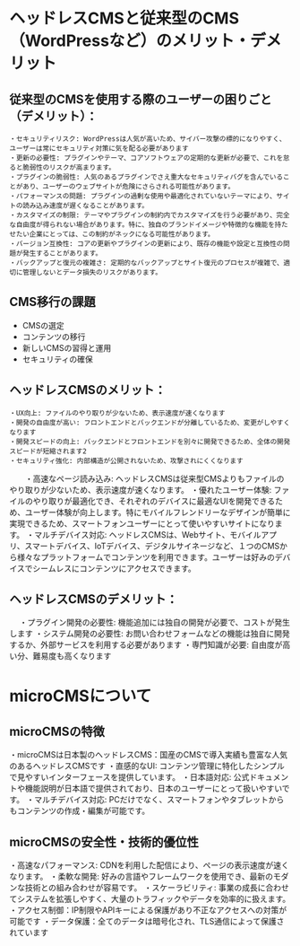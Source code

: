 # ヘッドレスCMSと従来型のCMS（WordPressなど）のメリット・デメリット

## 従来型のCMSを使用する際のユーザーの困りごと（デメリット）：
    ・セキュリティリスク: WordPressは人気が高いため、サイバー攻撃の標的になりやすく、ユーザーは常にセキュリティ対策に気を配る必要があります
    ・更新の必要性: プラグインやテーマ、コアソフトウェアの定期的な更新が必要で、これを怠ると脆弱性のリスクが高まります。
    ・プラグインの脆弱性: 人気のあるプラグインでさえ重大なセキュリティバグを含んでいることがあり、ユーザーのウェブサイトが危険にさらされる可能性があります。
    ・パフォーマンスの問題: プラグインの過剰な使用や最適化されていないテーマにより、サイトの読み込み速度が遅くなることがあります。
    ・カスタマイズの制限: テーマやプラグインの制約内でカスタマイズを行う必要があり、完全な自由度が得られない場合があります。特に、独自のブランドイメージや特徴的な機能を持たせたい企業にとっては、この制約がネックになる可能性があります。
    ・バージョン互換性: コアの更新やプラグインの更新により、既存の機能や設定と互換性の問題が発生することがあります。
    ・バックアップと復元の複雑さ: 定期的なバックアップとサイト復元のプロセスが複雑で、適切に管理しないとデータ損失のリスクがあります。

## CMS移行の課題
- CMSの選定
- コンテンツの移行
- 新しいCMSの習得と運用
- セキュリティの確保

## ヘッドレスCMSのメリット：
    ・UX向上: ファイルのやり取りが少ないため、表示速度が速くなります
    ・開発の自由度が高い: フロントエンドとバックエンドが分離しているため、変更がしやすくなります
    ・開発スピードの向上: バックエンドとフロントエンドを別々に開発できるため、全体の開発スピードが短縮されます2
    ・セキュリティ強化: 内部構造が公開されないため、攻撃されにくくなります
　　・高速なページ読み込み: ヘッドレスCMSは従来型CMSよりもファイルのやり取りが少ないため、表示速度が速くなります。
    ・優れたユーザー体験: ファイルのやり取りが最適化でき、それぞれのデバイスに最適なUIを開発できるため、ユーザー体験が向上します。特にモバイルフレンドリーなデザインが簡単に実現できるため、スマートフォンユーザーにとって使いやすいサイトになります。
    ・マルチデバイス対応: ヘッドレスCMSは、Webサイト、モバイルアプリ、スマートデバイス、IoTデバイス、デジタルサイネージなど、１つのCMSから様々なプラットフォームでコンテンツを利用できます。ユーザーは好みのデバイスでシームレスにコンテンツにアクセスできます。
  
## ヘッドレスCMSのデメリット：
 　 ・プラグイン開発の必要性: 機能追加には独自の開発が必要で、コストが発生します
    ・システム開発の必要性: お問い合わせフォームなどの機能は独自に開発するか、外部サービスを利用する必要があります
    ・専門知識が必要: 自由度が高い分、難易度も高くなります

# microCMSについて
## microCMSの特徴
・microCMSは日本製のヘッドレスCMS：国産のCMSで導入実績も豊富な人気のあるヘッドレスCMSです
・直感的なUI: コンテンツ管理に特化したシンプルで見やすいインターフェースを提供しています。
・日本語対応: 公式ドキュメントや機能説明が日本語で提供されており、日本のユーザーにとって扱いやすいです。
・マルチデバイス対応: PCだけでなく、スマートフォンやタブレットからもコンテンツの作成・編集が可能です。

## microCMSの安全性・技術的優位性
・高速なパフォーマンス: CDNを利用した配信により、ページの表示速度が速くなります。
・柔軟な開発: 好みの言語やフレームワークを使用でき、最新のモダンな技術との組み合わせが容易です。
・スケーラビリティ: 事業の成長に合わせてシステムを拡張しやすく、大量のトラフィックやデータを効率的に扱えます。
・アクセス制御：IP制限やAPIキーによる保護があり不正なアクセスへの対策が可能です
・データ保護：全てのデータは暗号化され、TLS通信によって保護されています

